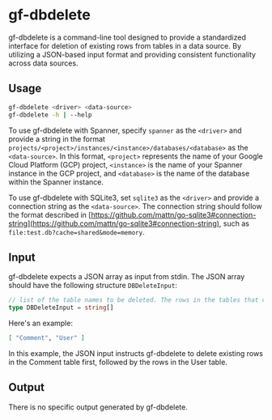 # gf-dbdelete

gf-dbdelete is a command-line tool designed to provide a standardized interface for deletion of existing rows from tables in a data source. By utilizing a JSON-based input format and providing consistent functionality across data sources.

## Usage

```sh
gf-dbdelete <driver> <data-source>
gf-dbdelete -h | --help
```

To use gf-dbdelete with Spanner, specify `spanner` as the `<driver>` and provide a string in the format `projects/<project>/instances/<instance>/databases/<database>` as the `<data-source>`. In this format, `<project>` represents the name of your Google Cloud Platform (GCP) project, `<instance>` is the name of your Spanner instance in the GCP project, and `<database>` is the name of the database within the Spanner instance.

To use gf-dbdelete with SQLite3, set `sqlite3` as the `<driver>` and provide a connection string as the `<data-source>`.
The connection string should follow the format described in [https://github.com/mattn/go-sqlite3#connection-string](https://github.com/mattn/go-sqlite3#connection-string), such as `file:test.db?cache=shared&mode=memory`.

## Input

gf-dbdelete expects a JSON array as input from stdin. The JSON array should have the following structure `DBDeleteInput`:

```ts
// list of the table names to be deleted. The rows in the tables that come earlier are deleted before the rows in the tables that come later.
type DBDeleteInput = string[]
```

Here's an example:
```sh
[ "Comment", "User" ]
```

In this example, the JSON input instructs gf-dbdelete to delete existing rows in the Comment table first, followed by the rows in the User table.

## Output

There is no specific output generated by gf-dbdelete.